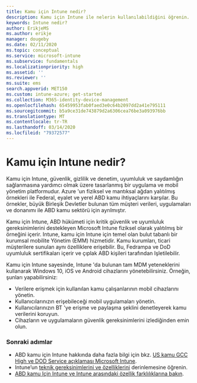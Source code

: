 ```yaml
---
title: Kamu için Intune nedir?
description: Kamu için Intune ile nelerin kullanılabildiğini öğrenin.
keywords: Intune nedir?
author: ErikjeMS
ms.author: erikje
manager: dougeby
ms.date: 02/11/2020
ms.topic: conceptual
ms.service: microsoft-intune
ms.subservice: fundamentals
ms.localizationpriority: high
ms.assetid: ''
ms.reviewer: ''
ms.suite: ems
search.appverid: MET150
ms.custom: intune-azure; get-started
ms.collection: M365-identity-device-management
ms.openlocfilehash: 65459953fab0faed3e0c64b2097dd2a41e795111
ms.sourcegitcommit: b5a9ce31de743879d2a6306cea76be3a093976bb
ms.translationtype: MT
ms.contentlocale: tr-TR
ms.lasthandoff: 03/14/2020
ms.locfileid: "79372577"
---
```

# <a name="what-is-intune-for-government"></a>Kamu için Intune nedir?

Kamu için Intune, güvenlik, gizlilik ve denetim, uyumluluk ve saydamlığın sağlanmasına yardımcı olmak üzere tasarlanmış bir uygulama ve mobil yönetim platformudur. Azure 'un fiziksel ve mantıksal ağdan yalıtılmış örnekleri ile Federal, eyalet ve yerel ABD kamu ihtiyaçlarını karşılar. Bu örnekler, büyük Birleşik Devletler bulunan tüm müşteri verileri, uygulamaları ve donanımı ile ABD kamu sektörü için ayrılmıştır. 

Kamu için Intune, ABD hükümeti için kritik güvenlik ve uyumluluk gereksinimlerini destekleyen Microsoft Intune fiziksel olarak yalıtılmış bir örneğini içerir. Intune, kamu için Intune için temel olan bulut tabanlı bir kurumsal mobilite Yönetim (EMM) hizmetidir. Kamu kurumları, ticari müşterilere sunulan aynı özelliklere erişebilir. Bu, Fedrampa ve DoD uyumluluk sertifikaları içerir ve çıplak ABD kişileri tarafından Işletilebilir.

Kamu için Intune sayesinde, Intune 'da bulunan tam MDM yeteneklerini kullanarak Windows 10, iOS ve Android cihazlarını yönetebilirsiniz. Örneğin, şunları yapabilirsiniz:

- Verilere erişmek için kullanılan kamu çalışanlarının mobil cihazlarını yönetin.
- Kullanıcılarınızın erişebileceği mobil uygulamaları yönetin.
- Kullanıcılarınızın BT 'ye erişme ve paylaşma şeklini denetleyerek kamu verilerini koruyun.
- Cihazların ve uygulamaların güvenlik gereksinimlerini izlediğinden emin olun.

### <a name="next-steps"></a>Sonraki adımlar
- ABD kamu için Intune hakkında daha fazla bilgi için bkz. [US kamu GCC High ve DOD Service açıklaması Microsoft Intune](https://docs.microsoft.com/enterprise-mobility-security/solutions/ems-intune-govt-service-description).
- Intune’un [teknik gereksinimlerini ve özelliklerini](/intune/supported-devices-browsers) derinlemesine öğrenin.
- [ABD kamu Için Intune ve Intune arasındaki özellik farklılıklarına bakın](https://docs.microsoft.com/enterprise-mobility-security/solutions/ems-intune-govt-service-description).
